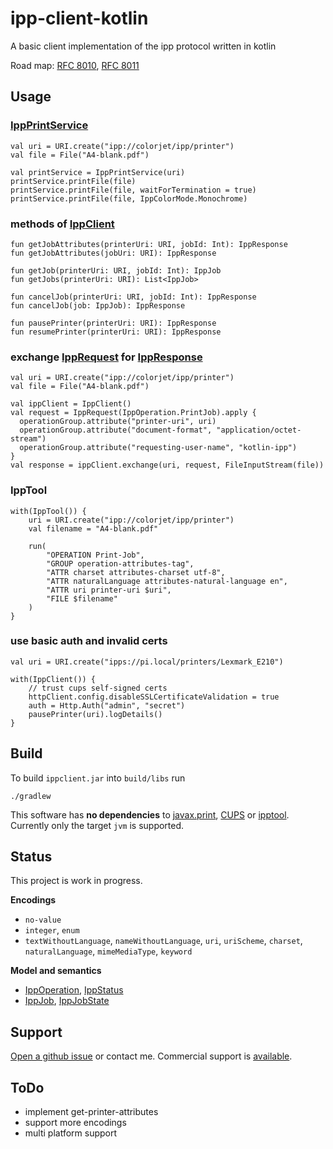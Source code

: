 # ipp-client-kotlin

A basic client implementation of the ipp protocol written in kotlin

Road map:
[RFC 8010](https://tools.ietf.org/html/rfc8010),
[RFC 8011](https://tools.ietf.org/html/rfc8011)

## Usage

### [IppPrintService](https://github.com/gmuth/ipp-client-kotlin/blob/master/src/main/kotlin/de/gmuth/ipp/client/IppPrintService.kt)

    val uri = URI.create("ipp://colorjet/ipp/printer")
    val file = File("A4-blank.pdf")

    val printService = IppPrintService(uri)
    printService.printFile(file)
    printService.printFile(file, waitForTermination = true)
    printService.printFile(file, IppColorMode.Monochrome)
    
### methods of [IppClient](https://github.com/gmuth/ipp-client-kotlin/blob/master/src/main/kotlin/de/gmuth/ipp/client/IppClient.kt) 

    fun getJobAttributes(printerUri: URI, jobId: Int): IppResponse
    fun getJobAttributes(jobUri: URI): IppResponse
    
    fun getJob(printerUri: URI, jobId: Int): IppJob
    fun getJobs(printerUri: URI): List<IppJob>
    
    fun cancelJob(printerUri: URI, jobId: Int): IppResponse
    fun cancelJob(job: IppJob): IppResponse
    
    fun pausePrinter(printerUri: URI): IppResponse
    fun resumePrinter(printerUri: URI): IppResponse

### exchange [IppRequest](https://github.com/gmuth/ipp-client-kotlin/blob/master/src/main/kotlin/de/gmuth/ipp/core/IppRequest.kt) for [IppResponse](https://github.com/gmuth/ipp-client-kotlin/blob/master/src/main/kotlin/de/gmuth/ipp/core/IppResponse.kt)

    val uri = URI.create("ipp://colorjet/ipp/printer")
    val file = File("A4-blank.pdf")
    
    val ippClient = IppClient()
    val request = IppRequest(IppOperation.PrintJob).apply {
      operationGroup.attribute("printer-uri", uri)
      operationGroup.attribute("document-format", "application/octet-stream")
      operationGroup.attribute("requesting-user-name", "kotlin-ipp")
    }
    val response = ippClient.exchange(uri, request, FileInputStream(file))

### IppTool
 
    with(IppTool()) {
        uri = URI.create("ipp://colorjet/ipp/printer")
        val filename = "A4-blank.pdf"
        
        run(
            "OPERATION Print-Job",
            "GROUP operation-attributes-tag",
            "ATTR charset attributes-charset utf-8",
            "ATTR naturalLanguage attributes-natural-language en",
            "ATTR uri printer-uri $uri",
            "FILE $filename"
        )
    }

### use basic auth and invalid certs

    val uri = URI.create("ipps://pi.local/printers/Lexmark_E210")
    
    with(IppClient()) {
        // trust cups self-signed certs
        httpClient.config.disableSSLCertificateValidation = true 
        auth = Http.Auth("admin", "secret")
        pausePrinter(uri).logDetails()    
    }
          
## Build

To build `ippclient.jar` into `build/libs` run

    ./gradlew

This software has **no dependencies** to
[javax.print](https://docs.oracle.com/javase/7/docs/technotes/guides/jps/),
[CUPS](https://www.cups.org) or
[ipptool](https://www.cups.org/doc/man-ipptool.html).
Currently only the target `jvm` is supported. 

## Status

This project is work in progress.

**Encodings**

 * `no-value` 
 * `integer`, `enum`
 * `textWithoutLanguage`, `nameWithoutLanguage`, `uri`, `uriScheme`, `charset`, `naturalLanguage`,
   `mimeMediaType`, `keyword`

**Model and semantics**

* [IppOperation](https://github.com/gmuth/ipp-client-kotlin/blob/master/src/main/kotlin/de/gmuth/ipp/core/IppOperation.kt),
  [IppStatus](https://github.com/gmuth/ipp-client-kotlin/blob/master/src/main/kotlin/de/gmuth/ipp/core/IppStatus.kt)
* [IppJob](https://github.com/gmuth/ipp-client-kotlin/blob/master/src/main/kotlin/de/gmuth/ipp/core/IppJob.kt),
  [IppJobState](https://github.com/gmuth/ipp-client-kotlin/blob/master/src/main/kotlin/de/gmuth/ipp/core/IppJobState.kt)

## Support

[Open a github issue](https://github.com/gmuth/ipp-client-kotlin/issues/new/choose) or contact me.
Commercial support is [available](http://ipp-software.com).

## ToDo

* implement get-printer-attributes
* support more encodings
* multi platform support
